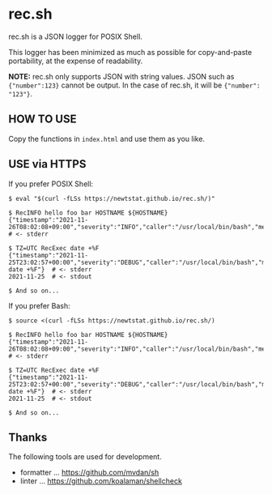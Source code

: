 # rec.sh

rec.sh is a JSON logger for POSIX Shell.  

This logger has been minimized as much as possible for copy-and-paste portability, at the expense of readability.  

**NOTE:** rec.sh only supports JSON with string values. JSON such as `{"number":123}` cannot be output. In the case of rec.sh, it will be `{"number": "123"}`.  

## HOW TO USE

Copy the functions in `index.html` and use them as you like.  

## USE via HTTPS

If you prefer POSIX Shell:  

```console
$ eval "$(curl -fLSs https://newtstat.github.io/rec.sh/)"

$ RecINFO hello foo bar HOSTNAME ${HOSTNAME}
{"timestamp":"2021-11-26T08:02:08+09:00","severity":"INFO","caller":"/usr/local/bin/bash","message":"hello","foo":"bar","HOSTNAME":"localhost"}  # <- stderr

$ TZ=UTC RecExec date +%F
{"timestamp":"2021-11-25T23:02:57+00:00","severity":"DEBUG","caller":"/usr/local/bin/bash","message":"$ date +%F"}  # <- stderr
2021-11-25  # <- stdout

$ And so on...
```

If you prefer Bash:  

```console
$ source <(curl -fLSs https://newtstat.github.io/rec.sh/)

$ RecINFO hello foo bar HOSTNAME ${HOSTNAME}
{"timestamp":"2021-11-26T08:02:08+09:00","severity":"INFO","caller":"/usr/local/bin/bash","message":"hello","foo":"bar","HOSTNAME":"localhost"}  # <- stderr

$ TZ=UTC RecExec date +%F
{"timestamp":"2021-11-25T23:02:57+00:00","severity":"DEBUG","caller":"/usr/local/bin/bash","message":"$ date +%F"}  # <- stderr
2021-11-25  # <- stdout

$ And so on...
```

## Thanks

The following tools are used for development.  

- formatter ... https://github.com/mvdan/sh
- linter    ... https://github.com/koalaman/shellcheck
